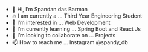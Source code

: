 - 👋 Hi, I’m Spandan das Barman
- 🔥 I am currently a ... Third Year Engineering Student
- 👀 I’m interested in ... Web Development
- 🌱 I’m currently learning ... Spring Boot and React Js
- 💞️ I’m looking to collaborate on ... Projects
- 📫 How to reach me ... Instagram @spandy_db

<!---
spandandb/spandandb is a ✨ special ✨ repository because its `README.md` (this file) appears on your GitHub profile.
You can click the Preview link to take a look at your changes.
--->
